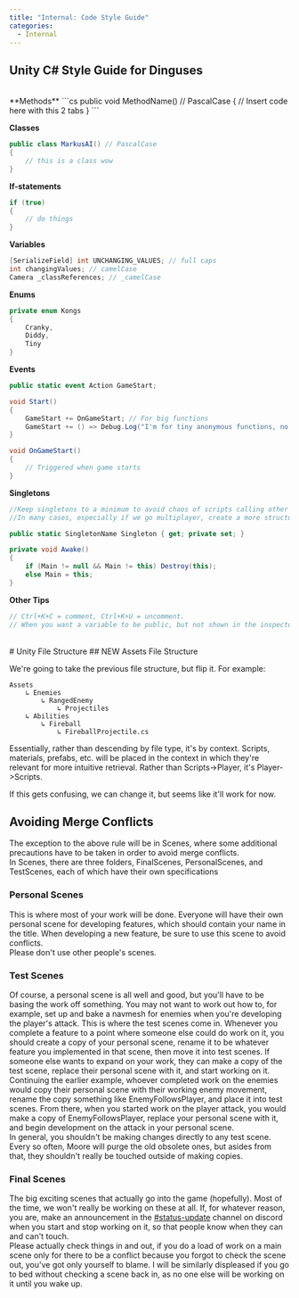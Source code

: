 ```yaml
---
title: "Internal: Code Style Guide"
categories:
  - Internal
---
```


## Unity C# Style Guide for Dinguses

<br>
**Methods**
```cs
public void MethodName() // PascalCase
{
    // Insert code here with this 2 tabs
}
```

**Classes**
```cs
public class MarkusAI() // PascalCase
{
    // this is a class wow
}
```

**If-statements**
```cs
if (true) 
{
    // do things
}
```

**Variables**
```cs
[SerializeField] int UNCHANGING_VALUES; // full caps
int changingValues; // camelCase
Camera _classReferences; // _camelCase
```

**Enums**
```cs
private enum Kongs 
{
    Cranky,
    Diddy,
    Tiny
}
```

**Events**
```cs
public static event Action GameStart;

void Start() 
{
    GameStart += OnGameStart; // For big functions
    GameStart += () => Debug.Log("I'm for tiny anonymous functions, no reason to create a separate function");
}

void OnGameStart() 
{
    // Triggered when game starts
}
```

**Singletons**
```cs
//Keep singletons to a minimum to avoid chaos of scripts calling other scripts from all over, it becomes very difficult to track as the project balloons.
//In many cases, especially if we go multiplayer, create a more structured delivery of information rather than directly asking for the information.

public static SingletonName Singleton { get; private set; }

private void Awake()
{
    if (Main != null && Main != this) Destroy(this);
    else Main = this;
}
```

**Other Tips**
```cs
// Ctrl+K+C = comment, Ctrl+K+U = uncomment.
// When you want a variable to be public, but not shown in the inspector window use 'internal'
```
<br>
# Unity File Structure
## NEW Assets File Structure

We're going to take the previous file structure, but flip it. For example:
```
Assets
    ↳ Enemies
        ↳ RangedEnemy
            ↳ Projectiles
    ↳ Abilities
        ↳ Fireball
            ↳ FireballProjectile.cs
```

Essentially, rather than descending by file type, it's by context. Scripts, materials, prefabs, etc. will be placed in the context in which they're relevant for more intuitive retrieval. Rather than Scripts->Player, it's Player->Scripts. 

If this gets confusing, we can change it, but seems like it'll work for now.


## Avoiding Merge Conflicts
The exception to the above rule will be in Scenes, where some additional precautions have to be taken in order to avoid merge conflicts.  
In Scenes, there are three folders, FinalScenes, PersonalScenes, and TestScenes, each of which have their own specifications 
### Personal Scenes
This is where most of your work will be done. Everyone will have their own personal scene for developing features, which should contain your name in the title. When developing a new feature, be sure to use this scene to avoid conflicts.   
Please don't use other people's scenes.
### Test Scenes
Of course, a personal scene is all well and good, but you'll have to be basing the work off something. You may not want to work out how to, for example, set up and bake a navmesh for enemies when you're developing the player's attack. This is where the test scenes come in. Whenever you complete a feature to a point where someone else could do work on it, you should create a copy of your personal scene, rename it to be whatever feature you implemented in that scene, then move it into test scenes. If someone else wants to expand on your work, they can make a copy of the test scene, replace their personal scene with it, and start working on it.  
Continuing the earlier example, whoever completed work on the enemies would copy their personal scene with their working enemy movement, rename the copy something like EnemyFollowsPlayer, and place it into test scenes. From there, when you started work on the player attack, you would make a copy of EnemyFollowsPlayer, replace your personal scene with it, and begin development on the attack in your personal scene.  
In general, you shouldn't be making changes directly to any test scene. Every so often, Moore will purge the old obsolete ones, but asides from that, they shouldn't really be touched outside of making copies.
### Final Scenes
The big exciting scenes that actually go into the game (hopefully). Most of the time, we won't really be working on these at all. If, for whatever reason, you are, make an announcement in the [\#status-update](https://discord.com/channels/1327076672138248222/1329920049061953728) channel on discord when you start and stop working on it, so that people know when they can and can't touch.  
Please actually check things in and out, if you do a load of work on a main scene only for there to be a conflict because you forgot to check the scene out, you've got only yourself to blame. I will be similarly displeased if you go to bed without checking a scene back in, as no one else will be working on it until you wake up.


